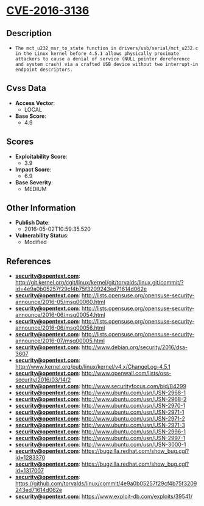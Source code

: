 
# [CVE-2016-3136](http://git.kernel.org/cgit/linux/kernel/git/torvalds/linux.git/commit/?id=4e9a0b05257f29cf4b75f3209243ed71614d062e)

## Description

- `The mct_u232_msr_to_state function in drivers/usb/serial/mct_u232.c in the Linux kernel before 4.5.1 allows physically proximate attackers to cause a denial of service (NULL pointer dereference and system crash) via a crafted USB device without two interrupt-in endpoint descriptors.`

## Cvss Data

- **Access Vector**:
  - LOCAL
- **Base Score**:
  - 4.9

## Scores

- **Exploitability Score**:
  - 3.9
- **Impact Score**:
  - 6.9
- **Base Severity**:
  - MEDIUM

## Other Information

- **Publish Date**:
  - 2016-05-02T10:59:35.520
- **Vulnerability Status**:
  - Modified

## References

- **security@opentext.com**: http://git.kernel.org/cgit/linux/kernel/git/torvalds/linux.git/commit/?id=4e9a0b05257f29cf4b75f3209243ed71614d062e
- **security@opentext.com**: http://lists.opensuse.org/opensuse-security-announce/2016-05/msg00060.html
- **security@opentext.com**: http://lists.opensuse.org/opensuse-security-announce/2016-06/msg00054.html
- **security@opentext.com**: http://lists.opensuse.org/opensuse-security-announce/2016-06/msg00056.html
- **security@opentext.com**: http://lists.opensuse.org/opensuse-security-announce/2016-07/msg00005.html
- **security@opentext.com**: http://www.debian.org/security/2016/dsa-3607
- **security@opentext.com**: http://www.kernel.org/pub/linux/kernel/v4.x/ChangeLog-4.5.1
- **security@opentext.com**: http://www.openwall.com/lists/oss-security/2016/03/14/2
- **security@opentext.com**: http://www.securityfocus.com/bid/84299
- **security@opentext.com**: http://www.ubuntu.com/usn/USN-2968-1
- **security@opentext.com**: http://www.ubuntu.com/usn/USN-2968-2
- **security@opentext.com**: http://www.ubuntu.com/usn/USN-2970-1
- **security@opentext.com**: http://www.ubuntu.com/usn/USN-2971-1
- **security@opentext.com**: http://www.ubuntu.com/usn/USN-2971-2
- **security@opentext.com**: http://www.ubuntu.com/usn/USN-2971-3
- **security@opentext.com**: http://www.ubuntu.com/usn/USN-2996-1
- **security@opentext.com**: http://www.ubuntu.com/usn/USN-2997-1
- **security@opentext.com**: http://www.ubuntu.com/usn/USN-3000-1
- **security@opentext.com**: https://bugzilla.redhat.com/show_bug.cgi?id=1283370
- **security@opentext.com**: https://bugzilla.redhat.com/show_bug.cgi?id=1317007
- **security@opentext.com**: https://github.com/torvalds/linux/commit/4e9a0b05257f29cf4b75f3209243ed71614d062e
- **security@opentext.com**: https://www.exploit-db.com/exploits/39541/
